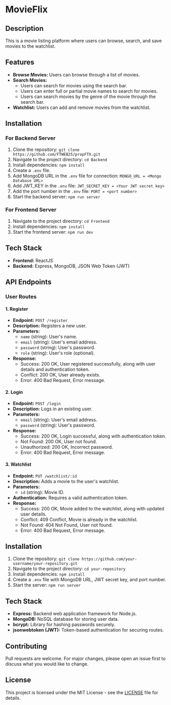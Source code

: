 # MovieFlix

## Description
This is a movie listing platform where users can browse, search, and save movies to the watchlist.

## Features
- **Browse Movies:** Users can browse through a list of movies.
- **Search Movies:**
  - Users can search for movies using the search bar.
  - Users can enter full or partial movie names to search for movies.
  - Users can search movies by the genre of the movie through the search bar.
- **Watchlist:** Users can add and remove movies from the watchlist.

## Installation

### For Backend Server
1. Clone the repository: `git clone https://github.com/FTWEB25/propFTX.git`
2. Navigate to the project directory: `cd Backend`
3. Install dependencies: `npm install`
4. Create a `.env` file.
5. Add MongoDB URL in the `.env` file for connection: `MONGO_URL = <Mongo Database URL>`
6. Add JWT_KEY in the `.env` file: `JWT_SECRET_KEY = <Your JWT secret key>`
7. Add the port number in the `.env` file: `PORT = <port number>`
8. Start the backend server: `npm run server`

### For Frontend Server
1. Navigate to the project directory: `cd Frontend`
2. Install dependencies: `npm install`
3. Start the frontend server: `npm run dev`

## Tech Stack
- **Frontend:** ReactJS 
- **Backend:** Express, MongoDB, JSON Web Token (JWT)


## API Endpoints

### User Routes

#### 1. Register
- **Endpoint:** `POST /register`
- **Description:** Registers a new user.
- **Parameters:**
  - `name` (string): User's name.
  - `email` (string): User's email address.
  - `password` (string): User's password.
  - `role` (string): User's role (optional).
- **Response:**
  - Success: 200 OK, User registered successfully, along with user details and authentication token.
  - Conflict: 200 OK, User already exists.
  - Error: 400 Bad Request, Error message.

#### 2. Login
- **Endpoint:** `POST /login`
- **Description:** Logs in an existing user.
- **Parameters:**
  - `email` (string): User's email address.
  - `password` (string): User's password.
- **Response:**
  - Success: 200 OK, Login successful, along with authentication token.
  - Not Found: 200 OK, User not found.
  - Unauthorized: 200 OK, Incorrect password.
  - Error: 400 Bad Request, Error message.

#### 3. Watchlist
- **Endpoint:** `PUT /watchlist/:id`
- **Description:** Adds a movie to the user's watchlist.
- **Parameters:**
  - `id` (string): Movie ID.
- **Authentication:** Requires a valid authentication token.
- **Response:**
  - Success: 200 OK, Movie added to the watchlist, along with updated user details.
  - Conflict: 409 Conflict, Movie is already in the watchlist.
  - Not Found: 404 Not Found, User not found.
  - Error: 400 Bad Request, Error message.

## Installation
1. Clone the repository: `git clone https://github.com/your-username/your-repository.git`
2. Navigate to the project directory: `cd your-repository`
3. Install dependencies: `npm install`
4. Create a `.env` file with MongoDB URL, JWT secret key, and port number.
5. Start the server: `npm run server`

## Tech Stack
- **Express:** Backend web application framework for Node.js.
- **MongoDB:** NoSQL database for storing user data.
- **bcrypt:** Library for hashing passwords securely.
- **jsonwebtoken (JWT):** Token-based authentication for securing routes.

## Contributing
Pull requests are welcome. For major changes, please open an issue first to discuss what you would like to change.

## License
This project is licensed under the MIT License - see the [LICENSE](LICENSE) file for details.